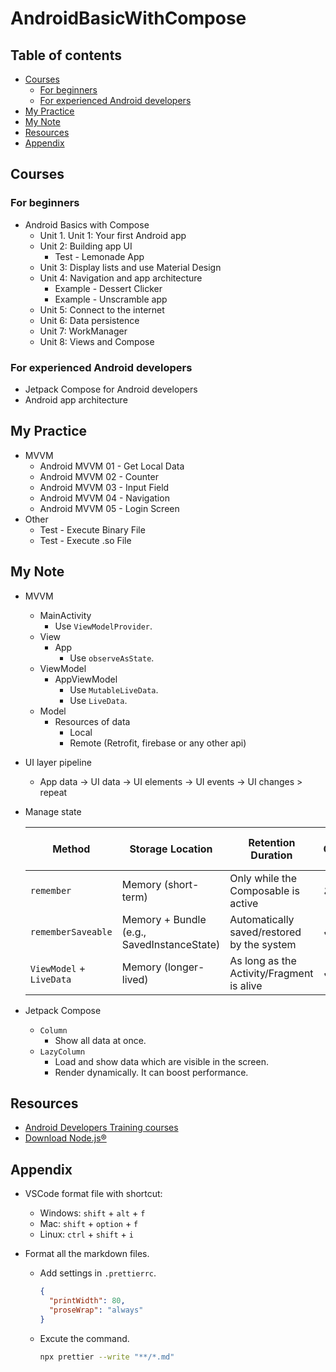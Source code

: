 <!-- omit in toc -->
# AndroidBasicWithCompose

<!-- omit in toc -->
## Table of contents

- [Courses](#courses)
  - [For beginners](#for-beginners)
  - [For experienced Android developers](#for-experienced-android-developers)
- [My Practice](#my-practice)
- [My Note](#my-note)
- [Resources](#resources)
- [Appendix](#appendix)

## Courses

### For beginners

- Android Basics with Compose
  - Unit 1. Unit 1: Your first Android app
  - Unit 2: Building app UI
    - Test - Lemonade App
  - Unit 3: Display lists and use Material Design
  - Unit 4: Navigation and app architecture
    - Example - Dessert Clicker
    - Example - Unscramble app
  - Unit 5: Connect to the internet
  - Unit 6: Data persistence
  - Unit 7: WorkManager
  - Unit 8: Views and Compose

### For experienced Android developers

- Jetpack Compose for Android developers
- Android app architecture

## My Practice

- MVVM
  - Android MVVM 01 - Get Local Data
  - Android MVVM 02 - Counter
  - Android MVVM 03 - Input Field
  - Android MVVM 04 - Navigation
  - Android MVVM 05 - Login Screen
- Other
  - Test - Execute Binary File
  - Test - Execute .so File

## My Note

- MVVM

  - MainActivity
    - Use `ViewModelProvider`.
  - View
    - App
      - Use `observeAsState`.
  - ViewModel
    - AppViewModel
      - Use `MutableLiveData`.
      - Use `LiveData`.
  - Model
    - Resources of data
      - Local
      - Remote (Retrofit, firebase or any other api)
- UI layer pipeline
  - App data -> UI data -> UI elements -> UI events -> UI changes > repeat
- Manage state

  | Method                   | Storage Location                           | Retention Duration                         | Survives Configuration Changes | Persistent Storage  |
  | ------------------------ | ------------------------------------------ | ------------------------------------------ | ------------------------------ | ------------------- |
  | `remember`               | Memory (short-term)                        | Only while the Composable is active        | ✘                              | ✘                   |
  | `rememberSaveable`       | Memory + Bundle (e.g., SavedInstanceState) | Automatically saved/restored by the system | ✔                              | ✘                   |
  | `ViewModel` + `LiveData` | Memory (longer-lived)                      | As long as the Activity/Fragment is alive  | ✔                              | ✘ (manual required) |

- Jetpack Compose
  - `Column`
    - Show all data at once.
  - `LazyColumn`
    - Load and show data which are visible in the screen.
    - Render dynamically. It can boost performance.

## Resources

- [Android Developers Training courses](https://developer.android.com/courses)
- [Download Node.js®](https://nodejs.org/en/download)

## Appendix

- VSCode format file with shortcut:
  - Windows: `shift` + `alt` + `f`
  - Mac: `shift` + `option` + `f`
  - Linux: `ctrl` + `shift` + `i`
- Format all the markdown files.

  - Add settings in `.prettierrc`.

    ```json
    {
      "printWidth": 80,
      "proseWrap": "always"
    }
    ```

  - Excute the command.

    ```bash
    npx prettier --write "**/*.md"
    ```
